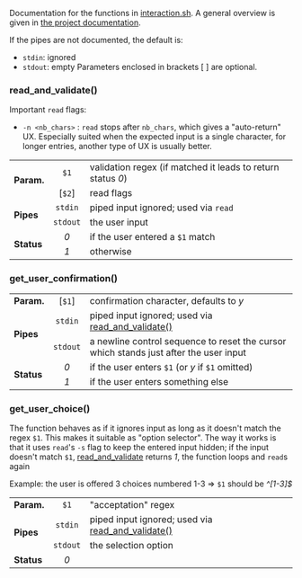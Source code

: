 Documentation for the functions in [interaction.sh](interaction.sh). A general overview is given in [the project documentation](README.md#interaction).

If the pipes are not documented, the default is:
- `stdin`: ignored
- `stdout`: empty
Parameters enclosed in brackets [ ] are optional. 

### read_and_validate()

Important `read` flags:
- `-n <nb_chars>` : `read` stops after `nb_chars`, which gives a "auto-return" UX. Especially suited when the expected input is a single character, for 
longer entries, another type of UX is usually better. 

<table>
        <tr><td rowspan="2"><b>Param.</b></td>
		<td align="center"><code>$1</code></td><td width="90%">validation regex (if matched it leads to return status <em>0</em>)</td></tr>
	<tr>	<td align="center">[<code>$2</code>]</td><td>read flags</td></tr>
        <tr><td rowspan="2"><b>Pipes</b></td>
		<td align="center"><code>stdin</code></td><td>piped input ignored; used via <code>read</code></td></tr>
	<tr>	<td align="center"><code>stdout</code></td><td>the user input</td></tr>
        <tr><td rowspan="2"><b>Status</b></td>
		<td align="center"><em>0</em></td><td>if the user entered a <code>$1</code> match</td></tr>
	<tr>	<td align="center"><em>1</em></td><td>otherwise</td></tr>
</table>


### get_user_confirmation()

<table>
        <tr><td><b>Param.</b></td><td align="center">[<code>$1</code>]</td><td width="90%">confirmation character, defaults to <em>y</em></td></tr>
        <tr><td rowspan="2"><b>Pipes</b></td>
                <td align="center"><code>stdin</code></td><td>piped input ignored; used via <a href="#read_and_validate">read_and_validate()</a></td></tr>
        <tr>    <td align="center"><code>stdout</code></td><td>a newline control sequence to reset the cursor which stands just after the user input</td></tr>
        <tr><td rowspan="2"><b>Status</b></td>
                <td align="center"><em>0</em></td><td>if the user enters <code>$1</code> (or <em>y</em> if <code>$1</code> omitted)</td></tr>
        <tr>    <td align="center"><em>1</em></td><td>if the user enters something else</td></tr>
</table>


### get_user_choice()
The function behaves as if it ignores input as long as it doesn't match the regex `$1`. This makes it suitable as "option selector".
The way it works is that it uses `read`'s `-s` flag to keep the entered input hidden; if the input doesn't match `$1`, 
<a href="#read_and_validate">read_and_validate</a> returns *1*, the function loops and `read`s again 

Example: the user is offered 3 choices numbered 1-3 => `$1` should be *^[1-3]$*

<table>
        <tr><td><b>Param.</b></td><td align="center"><code>$1</code></td><td width="90%">"acceptation" regex</td></tr>
        <tr><td rowspan="2"><b>Pipes</b></td>
                <td align="center"><code>stdin</code></td><td>piped input ignored; used via <a href="#read_and_validate">read_and_validate()</a></td></tr>
        <tr>    <td align="center"><code>stdout</code></td><td>the selection option</td></tr>
        <tr><td><b>Status</b></td><td align="center"><em>0</em></td><td></td></tr>
</table>

